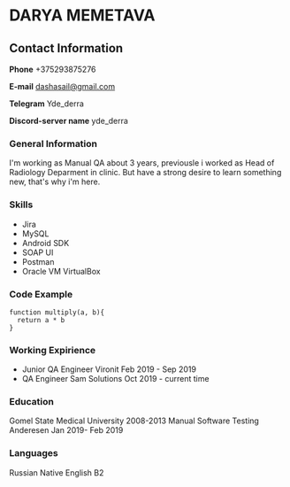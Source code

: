 # DARYA MEMETAVA

## Contact Information
**Phone** +375293875276

**E-mail** dashasail@gmail.com

**Telegram** Yde_derra

**Discord-server name** yde_derra


### General Information
I'm working as Manual QA about 3 years, previousle i worked as Head of Radiology Deparment in clinic. But have a strong desire to learn something new, that's why i'm here.

### Skills
- Jira
- MySQL
- Android SDK
- SOAP UI
- Postman
- Oracle VM VirtualBox

### Code Example
```
function multiply(a, b){
  return a * b
}
```

### Working Expirience
- Junior QA Engineer Vironit Feb 2019 - Sep 2019
- QA Engineer Sam Solutions Oct 2019 - current time

### Education
Gomel State Medical University 2008-2013
Manual Software Testing Anderesen Jan 2019- Feb 2019

### Languages
Russian Native
English B2



